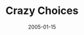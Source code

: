 ---
layout: message
category: message
series: "Revolution"
title: "Crazy Choices"
date: 2005-01-15
audio-description: "It's a little weird that Christianity has become such an institution. When you look at Jesus' radical words and actions, he was much more about revolution than religion. He talked about radical change that starts in us and spreads throughout our world. He"
audio: "http://www.crossroads.net/audio/2005/2005_01_Revolution/Revolution_02_01-15-05_Crazy_Choices.mp3"
audio-title: "Crazy Choices"
audio-duration: "42:39"
---